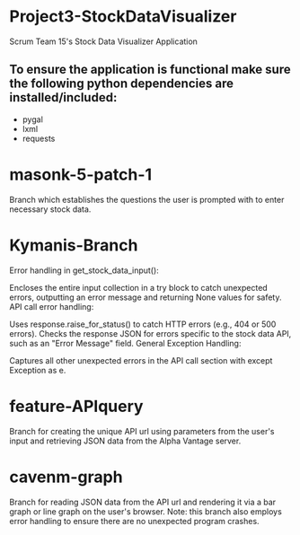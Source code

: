# Project3-StockDataVisualizer
Scrum Team 15's Stock Data Visualizer Application

## To ensure the application is functional make sure the following python dependencies are installed/included:
- pygal
- lxml
- requests

# masonk-5-patch-1
Branch which establishes the questions the user is prompted with to enter necessary stock data.

# Kymanis-Branch
Error handling in get_stock_data_input():

Encloses the entire input collection in a try block to catch unexpected errors, outputting an error message and returning None values for safety.
API call error handling:

Uses response.raise_for_status() to catch HTTP errors (e.g., 404 or 500 errors).
Checks the response JSON for errors specific to the stock data API, such as an "Error Message" field.
General Exception Handling:

Captures all other unexpected errors in the API call section with except Exception as e.

# feature-APIquery
Branch for creating the unique API url using parameters from the user's input and retrieving JSON data from the Alpha Vantage server.

# cavenm-graph
Branch for reading JSON data from the API url and rendering it via a bar graph or line graph on the user's browser. Note: this branch also employs error handling to ensure there are no unexpected program crashes.
